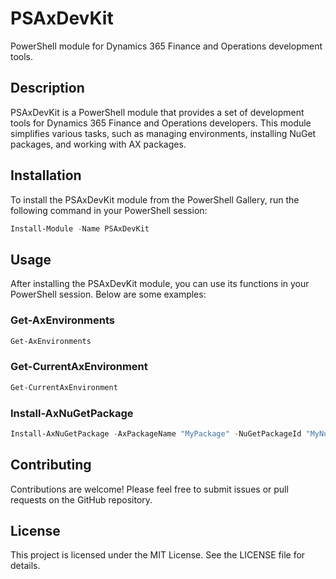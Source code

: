 # PSAxDevKit

PowerShell module for Dynamics 365 Finance and Operations development tools.

## Description

PSAxDevKit is a PowerShell module that provides a set of development tools for Dynamics 365 Finance and Operations developers. This module simplifies various tasks, such as managing environments, installing NuGet packages, and working with AX packages.

## Installation

To install the PSAxDevKit module from the PowerShell Gallery, run the following command in your PowerShell session:

```powershell
Install-Module -Name PSAxDevKit
```

## Usage

After installing the PSAxDevKit module, you can use its functions in your PowerShell session. Below are some examples:

### Get-AxEnvironments

```powershell
Get-AxEnvironments
```

### Get-CurrentAxEnvironment

```powershell
Get-CurrentAxEnvironment
```

### Install-AxNuGetPackage

```powershell
Install-AxNuGetPackage -AxPackageName "MyPackage" -NuGetPackageId "MyNuGetPackage"
```

## Contributing

Contributions are welcome! Please feel free to submit issues or pull requests on the GitHub repository.

## License

This project is licensed under the MIT License. See the LICENSE file for details.